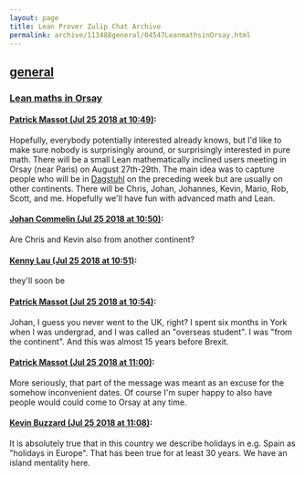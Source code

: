 ```yaml
---
layout: page
title: Lean Prover Zulip Chat Archive 
permalink: archive/113488general/04547LeanmathsinOrsay.html
---
```


## [general](index.html)
### [Lean maths in Orsay](04547LeanmathsinOrsay.html)

#### [Patrick Massot (Jul 25 2018 at 10:49)](https://leanprover.zulipchat.com/#narrow/stream/113488-general/topic/Lean%20maths%20in%20Orsay/near/130263048):
Hopefully, everybody potentially interested already knows, but I'd like to make sure nobody is surprisingly around, or surprisingly interested in pure math. There will be a small Lean mathematically inclined users meeting in Orsay (near Paris) on August 27th-29th. The main idea was to capture people who will be in [Dagstuhl](https://www.dagstuhl.de/en/program/calendar/semhp/?semnr=18341) on the preceding week but are usually on other continents. There will be Chris, Johan, Johannes, Kevin, Mario, Rob, Scott, and me. Hopefully we'll have fun with advanced math and Lean.

#### [Johan Commelin (Jul 25 2018 at 10:50)](https://leanprover.zulipchat.com/#narrow/stream/113488-general/topic/Lean%20maths%20in%20Orsay/near/130263119):
Are Chris and Kevin also from another continent?

#### [Kenny Lau (Jul 25 2018 at 10:51)](https://leanprover.zulipchat.com/#narrow/stream/113488-general/topic/Lean%20maths%20in%20Orsay/near/130263151):
they'll soon be

#### [Patrick Massot (Jul 25 2018 at 10:54)](https://leanprover.zulipchat.com/#narrow/stream/113488-general/topic/Lean%20maths%20in%20Orsay/near/130263307):
Johan, I guess you never went to the UK, right? I spent six months in York when I was undergrad, and I was called an "overseas student". I was "from the continent". And this was almost 15 years before Brexit.

#### [Patrick Massot (Jul 25 2018 at 11:00)](https://leanprover.zulipchat.com/#narrow/stream/113488-general/topic/Lean%20maths%20in%20Orsay/near/130263595):
More seriously, that part of the message was meant as an excuse for the somehow inconvenient dates. Of course I'm super happy to also have people would could come to Orsay at any time.

#### [Kevin Buzzard (Jul 25 2018 at 11:08)](https://leanprover.zulipchat.com/#narrow/stream/113488-general/topic/Lean%20maths%20in%20Orsay/near/130263880):
It is absolutely true that in this country we describe holidays in e.g. Spain as "holidays in Europe". That has been true for at least 30 years. We have an island mentality here.


